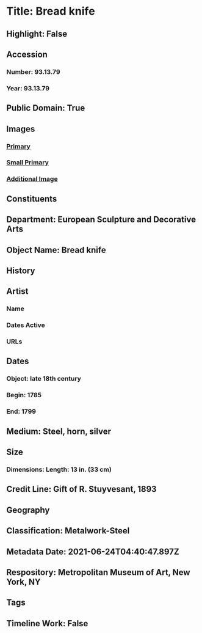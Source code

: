 # Title: Bread knife
## Highlight: False
## Accession
### Number: 93.13.79
### Year: 93.13.79
## Public Domain: True
## Images
### [Primary](https://images.metmuseum.org/CRDImages/es/original/DP-21041-067.jpg)
### [Small Primary](https://images.metmuseum.org/CRDImages/es/web-large/DP-21041-067.jpg)
### [Additional Image](https://images.metmuseum.org/CRDImages/es/original/DP-21041-053.jpg)
## Constituents
## Department: European Sculpture and Decorative Arts
## Object Name: Bread knife
## History
## Artist
### Name
### Dates Active
### URLs
## Dates
### Object: late 18th century
### Begin: 1785
### End: 1799
## Medium: Steel, horn, silver
## Size
### Dimensions: Length: 13 in. (33 cm)
## Credit Line: Gift of R. Stuyvesant, 1893
## Geography
## Classification: Metalwork-Steel
## Metadata Date: 2021-06-24T04:40:47.897Z
## Respository: Metropolitan Museum of Art, New York, NY
## Tags
## Timeline Work: False